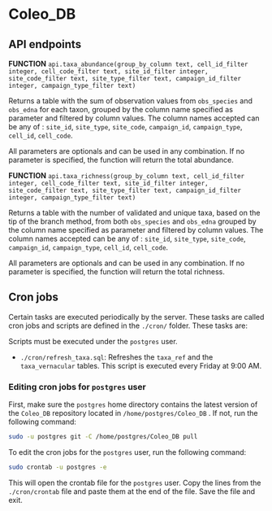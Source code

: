 # Coleo_DB

## API endpoints

**FUNCTION** `api.taxa_abundance(group_by_column text, cell_id_filter integer, cell_code_filter text, site_id_filter integer, site_code_filter text, site_type_filter text, campaign_id_filter integer, campaign_type_filter text)`

Returns a table with the sum of observation values from `obs_species` and `obs_edna` for each taxon, grouped by the column name specified as parameter and filtered by column values. The column names accepted can be any of : `site_id`, `site_type`, `site_code`, `campaign_id`, `campaign_type`, `cell_id`, `cell_code`.

All parameters are optionals and can be used in any combination. If no parameter is specified, the function will return the total abundance.

**FUNCTION** `api.taxa_richness(group_by_column text, cell_id_filter integer, cell_code_filter text, site_id_filter integer, site_code_filter text, site_type_filter text, campaign_id_filter integer, campaign_type_filter text)`

Returns a table with the number of validated and unique taxa, based on the tip of the branch method, from both `obs_species` and `obs_edna` grouped by the column name specified as parameter and filtered by column values. The column names accepted can be any of : `site_id`, `site_type`, `site_code`, `campaign_id`, `campaign_type`, `cell_id`, `cell_code`.

All parameters are optionals and can be used in any combination. If no parameter is specified, the function will return the total richness.

## Cron jobs

Certain tasks are executed periodically by the server. These tasks are called cron jobs and scripts are defined in the `./cron/` folder. These tasks are:

Scripts must be executed under the `postgres` user.

- `./cron/refresh_taxa.sql`: Refreshes the `taxa_ref` and the `taxa_vernacular` tables. This script is executed every Friday at 9:00 AM.

### Editing cron jobs for `postgres` user

First, make sure the `postgres` home directory contains the latest version of the `Coleo_DB` repository located in `/home/postgres/Coleo_DB` . If not, run the following command:

```bash
sudo -u postgres git -C /home/postgres/Coleo_DB pull
```

To edit the cron jobs for the `postgres` user, run the following command:

```bash
sudo crontab -u postgres -e
```

This will open the crontab file for the `postgres` user. Copy the lines from the `./cron/crontab` file and paste them at the end of the file. Save the file and exit.